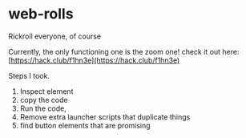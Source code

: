 # web-rolls


Rickroll everyone, of course

Currently, the only functioning one is the zoom one!
check it out here:
[https://hack.club/f1hn3e](https://hack.club/f1hn3e)



Steps I took.
1. Inspect element
2. copy the code
3. Run the code,
4. Remove extra launcher scripts that duplicate things
5. find button elements that are promising 
